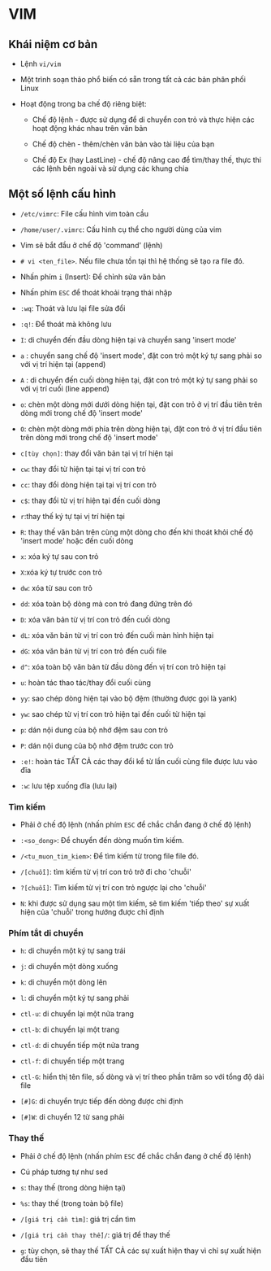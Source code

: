 # VIM

## Khái niệm cơ bản

- Lệnh `vi/vim`  

- Một trình soạn thảo phổ biến có sẵn trong tất cả các bản phân phối Linux 

- Hoạt động trong ba chế độ riêng biệt:

	+ Chế độ lệnh - được sử dụng để di chuyển con trỏ và thực hiện các hoạt động khác nhau trên văn bản  

	+ Chế độ chèn - thêm/chèn văn bản vào tài liệu của bạn  

	- Chế độ Ex (hay LastLine) - chế độ nâng cao để tìm/thay thế, thực thi các lệnh bên ngoài và sử dụng các khung chia

## Một số lệnh cấu hình

- `/etc/vimrc`: File cấu hình vim toàn cầu 

- `/home/user/.vimrc`: Cấu hình cụ thể cho người dùng của vim

- Vim sẽ bắt đầu ở chế độ 'command' (lệnh)     

- `# vi <ten_file>`. Nếu file chưa tồn tại thì hệ thống sẽ tạo ra file đó.

- Nhấn phím `i` (Insert): Để chỉnh sửa văn bản

- Nhấn phím `ESC` để thoát khoải trạng thái nhập

- `:wq`: Thoát và lưu lại file sửa đổi 

- `:q!`: Để thoát mà không lưu

- `I`: di chuyển đến đầu dòng hiện tại và chuyển sang 'insert mode'

- `a` : chuyển sang chế độ 'insert mode', đặt con trỏ một ký tự sang phải so với vị trí hiện tại (append)  

- `A` : di chuyển đến cuối dòng hiện tại, đặt con trỏ một ký tự sang phải so với vị trí cuối (line append)  

- `o`: chèn một dòng mới dưới dòng hiện tại, đặt con trỏ ở vị trí đầu tiên trên dòng mới trong chế độ 'insert mode'  

- `O`: chèn một dòng mới phía trên dòng hiện tại, đặt con trỏ ở vị trí đầu tiên trên dòng mới trong chế độ 'insert mode' 

- `c[tùy chọn]`: thay đổi văn bản tại vị trí hiện tại 

- `cw`: thay đổi từ hiện tại tại vị trí con trỏ  

- `cc`: thay đổi dòng hiện tại tại vị trí con trỏ  

- `c$`: thay đổi từ vị trí hiện tại đến cuối dòng  

- `r`:thay thế ký tự tại vị trí hiện tại  

- `R`: thay thế văn bản trên cùng một dòng cho đến khi thoát khỏi chế độ 'insert mode' hoặc đến cuối dòng  

- `x`: xóa ký tự sau con trỏ  

- `X`:xóa ký tự trước con trỏ  

- `dw`: xóa từ sau con trỏ  

- `dd`: xóa toàn bộ dòng mà con trỏ đang đứng trên đó  

- `D`: xóa văn bản từ vị trí con trỏ đến cuối dòng  

- `dL`: xóa văn bản từ vị trí con trỏ đến cuối màn hình hiện tại  

- `dG`: xóa văn bản từ vị trí con trỏ đến cuối file  

- `d^`: xóa toàn bộ văn bản từ đầu dòng đến vị trí con trỏ hiện tại

- `u`: hoàn tác thao tác/thay đổi cuối cùng  

- `yy`: sao chép dòng hiện tại vào bộ đệm (thường được gọi là yank) 

- `yw`: sao chép từ vị trí con trỏ hiện tại đến cuối từ hiện tại  

- `p`: dán nội dung của bộ nhớ đệm sau con trỏ  

- `P`: dán nội dung của bộ nhớ đệm trước con trỏ  

- `:e!`: hoàn tác TẤT CẢ các thay đổi kể từ lần cuối cùng file được lưu vào đĩa  

- `:w`: lưu tệp xuống đĩa (lưu lại)

### Tìm kiếm 

- Phải ở chế độ lệnh (nhấn phím `ESC` để chắc chắn đang ở chế độ lệnh) 

- `:<so_dong>`: Để chuyển đến dòng muốn tìm kiếm.

- `/<tu_muon_tim_kiem>`: Để tìm kiếm từ trong file file đó.

- `/[chuỗi]`: tìm kiếm từ vị trí con trỏ trở đi cho 'chuỗi'

- `?[chuỗi]`: Tìm kiếm từ vị trí con trỏ ngược lại cho 'chuỗi'

- `N`: khi được sử dụng sau một tìm kiếm, sẽ tìm kiếm 'tiếp theo' sự xuất hiện của 'chuỗi' trong hướng được chỉ định

### Phím tắt di chuyển

- `h`: di chuyển một ký tự sang trái

- `j`: di chuyển một dòng xuống

- `k`: di chuyển một dòng lên

- `l`: di chuyển một ký tự sang phải

- `ctl-u`: di chuyển lại một nửa trang

- `ctl-b`: di chuyển lại một trang

- `ctl-d`: di chuyển tiếp một nửa trang

- `ctl-f`: di chuyển tiếp một trang

- `ctl-G`: hiển thị tên file, số dòng và vị trí theo phần trăm so với tổng độ dài file

- `[#]G`: di chuyển trực tiếp đến dòng được chỉ định

- `[#]W`: di chuyển 12 từ sang phải

### Thay thế

- Phải ở chế độ lệnh (nhấn phím `ESC` để chắc chắn đang ở chế độ lệnh)

- Cú pháp tương tự như sed  

- `s`: thay thế (trong dòng hiện tại)  

- `%s`: thay thế (trong toàn bộ file)  

- `/[giá trị cần tìm]`: giá trị cần tìm  

- `/[giá trị cần thay thế]/`: giá trị để thay thế  

- `g`: tùy chọn, sẽ thay thế TẤT CẢ các sự xuất hiện thay vì chỉ sự xuất hiện đầu tiên             